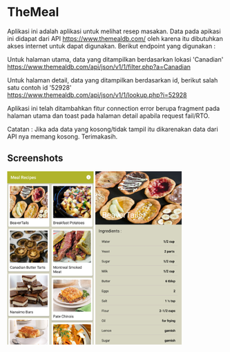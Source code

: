 # TheMeal

Aplikasi ini adalah aplikasi untuk melihat resep masakan. Data pada apikasi ini didapat dari API https://www.themealdb.com/ oleh karena itu dibutuhkan akses internet untuk dapat digunakan. Berikut endpoint yang digunakan :

Untuk halaman utama, data yang ditampilkan berdasarkan lokasi 'Canadian' https://www.themealdb.com/api/json/v1/1/filter.php?a=Canadian 

Untuk halaman detail, data yang ditampilkan berdasarkan id, berikut salah satu contoh id '52928' https://www.themealdb.com/api/json/v1/1/lookup.php?i=52928 


Aplikasi ini telah ditambahkan fitur connection error berupa fragment pada halaman utama dan toast pada halaman detail apabila request fail/RTO.


Catatan : Jika ada data yang kosong/tidak tampil itu dikarenakan data dari API nya memang kosong. Terimakasih.

## Screenshots

<kbd><img src="https://github.com/aldidwiki/TheMeal/blob/master/screenshots/2020_07_23_10.27.34.jpg"  width="200" height="400"></kbd>
<kbd><img src="https://github.com/aldidwiki/TheMeal/blob/master/screenshots/2020_07_23_10.28.19.jpg"  width="200" height="400"></kbd>
